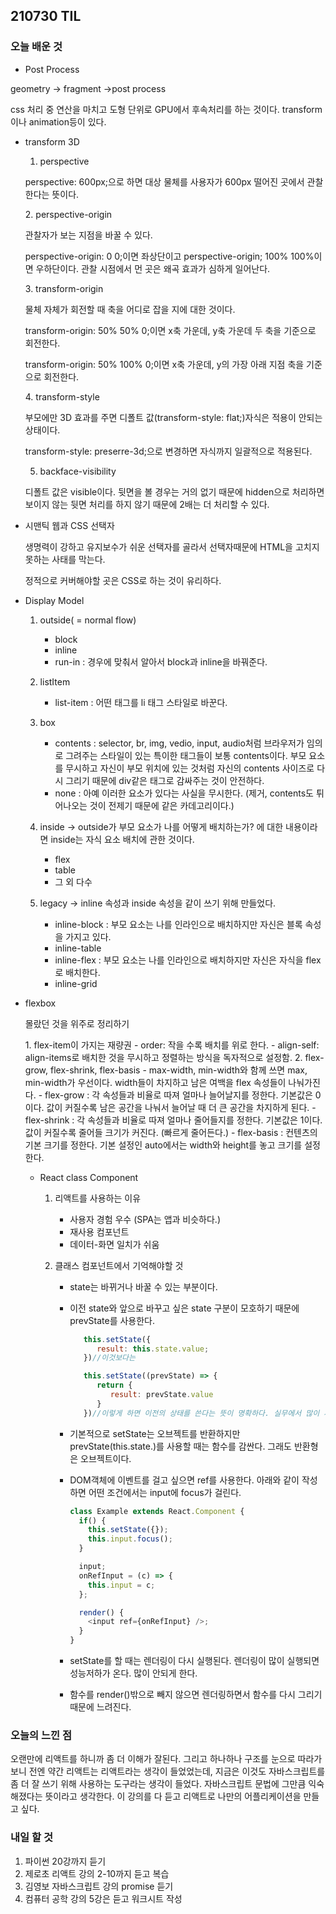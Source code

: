 ## 210730 TIL

### 오늘 배운 것

- Post Process
<p>geometry -> fragment ->post process</p>
<p>css 처리 중 연산을 마치고 도형 단위로 GPU에서 후속처리를 하는 것이다. transform이나 animation등이 있다.</p>

- transform 3D

  1. perspective
  <p>perspective: 600px;으로 하면 대상 물체를 사용자가 600px 떨어진 곳에서 관찰한다는 뜻이다.</p>
  2. perspective-origin
  <p>관찰자가 보는 지점을 바꿀 수 있다.</p>
  <p>perspective-origin: 0 0;이면 좌상단이고 perspective-origin; 100% 100%이면 우하단이다. 관찰 시점에서 먼 곳은 왜곡 효과가 심하게 일어난다.</p>
  3. transform-origin
  <p>물체 자체가 회전할 때 축을 어디로 잡을 지에 대한 것이다.</p>
  <p>transform-origin: 50% 50% 0;이면 x축 가운데, y축 가운데 두 축을 기준으로 회전한다.</p>
  <p>transform-origin: 50% 100% 0;이면 x축 가운데, y의 가장 아래 지점 축을 기준으로 회전한다.</p>
  4. transform-style
  <p>부모에만 3D 효과를 주면 디폴트 값(transform-style: flat;)자식은 적용이 안되는 상태이다.</p>
  <p>transform-style: preserre-3d;으로 변경하면 자식까지 일괄적으로 적용된다.</p>

  5. backface-visibility
  <p>디폴트 값은 visible이다. 뒷면을 볼 경우는 거의 없기 때문에 hidden으로 처리하면 보이지 않는 뒷면 처리를 하지 않기 때문에 2배는 더 처리할 수 있다.</p>

- 시맨틱 웹과 CSS 선택자
    <p>생명력이 강하고 유지보수가 쉬운 선택자를 골라서 선택자때문에 HTML을 고치지 못하는 사태를 막는다.</p>
    <p>정적으로 커버해야할 곳은 CSS로 하는 것이 유리하다.</p>

- Display Model

  1. outside( = normal flow)
     - block
     - inline
     - run-in : 경우에 맞춰서 알아서 block과 inline을 바꿔준다.
  2. listItem
     - list-item : 어떤 태그를 li 태그 스타일로 바꾼다.
  3. box
     - contents : selector, br, img, vedio, input, audio처럼 브라우저가 임의로 그려주는 스타일이 있는 특이한 태그들이 보통 contents이다. 부모 요소를 무시하고 자신이 부모 위치에 있는 것처럼 자신의 contents 사이즈로 다시 그리기 때문에 div같은 태그로 감싸주는 것이 안전하다.
     - none : 아예 이러한 요소가 있다는 사실을 무시한다. (제거, contents도 튀어나오는 것이 전제기 때문에 같은 카데고리이다.)
  4. inside -> outside가 부모 요소가 나를 어떻게 배치하는가? 에 대한 내용이라면 inside는 자식 요소 배치에 관한 것이다.

     - flex
     - table
     - 그 외 다수

  5. legacy -> inline 속성과 inside 속성을 같이 쓰기 위해 만들었다.
     - inline-block : 부모 요소는 나를 인라인으로 배치하지만 자신은 블록 속성을 가지고 있다.
     - inline-table
     - inline-flex : 부모 요소는 나를 인라인으로 배치하지만 자신은 자식을 flex로 배치한다.
     - inline-grid

- flexbox
    <p>몰랐던 것을 위주로 정리하기</p>
    1. flex-item이 가지는 재량권
        - order: 작을 수록 배치를 위로 한다.
        - align-self: align-items로 배치한 것을 무시하고 정렬하는 방식을 독자적으로 설정함.
    2. flex-grow, flex-shrink, flex-basis
        - max-width, min-width와 함께 쓰면 max, min-width가 우선이다. width들이 차지하고 남은 여백을 flex 속성들이 나눠가진다.
        - flex-grow : 각 속성들과 비율로 따져 얼마나 늘어날지를 정한다. 기본값은 0이다. 값이 커질수록 남은 공간을 나눠서 늘어날 때 더 큰 공간을 차지하게 된다. 
        - flex-shrink : 각 속성들과 비율로 따져 얼마나 줄어들지를 정한다. 기본값은 1이다. 값이 커질수록 줄어들 크기가 커진다. (빠르게 줄어든다.)
        - flex-basis : 컨텐츠의 기본 크기를 정한다. 기본 설정인 auto에서는 width와 height를 놓고 크기를 설정한다.

  - React class Component

    1. 리액트를 사용하는 이유

       - 사용자 경험 우수 (SPA는 앱과 비슷하다.)
       - 재사용 컴포넌트
       - 데이터-화면 일치가 쉬움

    2. 클래스 컴포넌트에서 기억해야할 것

       - state는 바뀌거나 바꿀 수 있는 부분이다.
       - 이전 state와 앞으로 바꾸고 싶은 state 구분이 모호하기 때문에 prevState를 사용한다.

         ```javascript
            this.setState({
               result: this.state.value;
            })//이것보다는

            this.setState((prevState) => {
               return {
                  result: prevState.value
               }
            })//이렇게 하면 이전의 상태를 쓴다는 뜻이 명확하다. 실무에서 많이 사용한다.
         ```

       - 기본적으로 setState는 오브젝트를 반환하지만 prevState(this.state.)를 사용할 때는 함수를 감싼다. 그래도 반환형은 오브젝트이다.
       - DOM객체에 이벤트를 걸고 싶으면 ref를 사용한다. 아래와 같이 작성하면 어떤 조건에서는 input에 focus가 걸린다.

         ```javascript
         class Example extends React.Component {
           if() {
             this.setState({});
             this.input.focus();
           }

           input;
           onRefInput = (c) => {
             this.input = c;
           };

           render() {
             <input ref={onRefInput} />;
           }
         }
         ```

       - setState를 할 때는 렌더링이 다시 실행된다. 렌더링이 많이 실행되면 성능저하가 온다. 많이 안되게 한다.
       - 함수를 render()밖으로 빼지 않으면 렌더링하면서 함수를 다시 그리기 때문에 느려진다.

### 오늘의 느낀 점

<p>오랜만에 리액트를 하니까 좀 더 이해가 잘된다. 그리고 하나하나 구조를 눈으로 따라가보니 전엔 약간 리액트는 리액트라는 생각이 들었었는데,
지금은 이것도 자바스크립트를 좀 더 잘 쓰기 위해 사용하는 도구라는 생각이 들었다. 자바스크립트 문법에 그만큼 익숙해졌다는 뜻이라고 생각한다.
이 강의를 다 듣고 리액트로 나만의 어플리케이션을 만들고 싶다.</p>

### 내일 할 것

1. 파이썬 20강까지 듣기
2. 제로초 리액트 강의 2-10까지 듣고 복습
3. 김영보 자바스크립트 강의 promise 듣기
4. 컴퓨터 공학 강의 5강은 듣고 워크시트 작성
